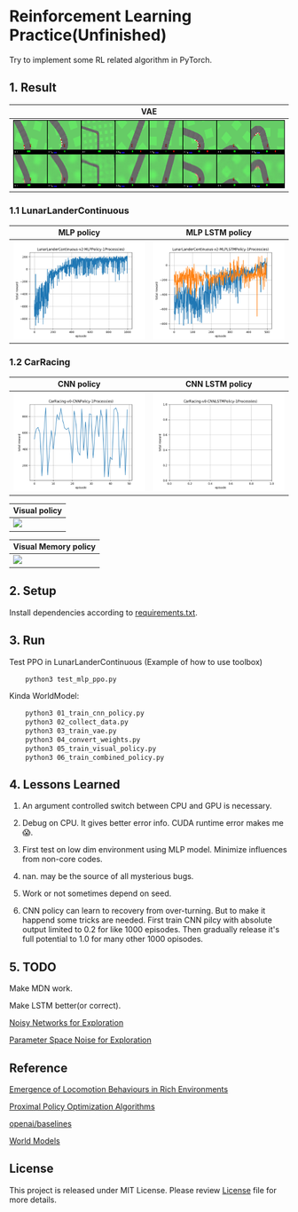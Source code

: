 # Reinforcement Learning Practice(Unfinished)

Try to implement some RL related algorithm in PyTorch.

## 1. Result

| VAE
|-----
| <img src="image/vae_reconstruction.png"/>

### 1.1 LunarLanderContinuous

| MLP policy | MLP LSTM policy
|------------|----------------
| <img src="image/LunarLanderContinuous-v2-MLPPolicy-1Process(es).png" width="300"/> | <img src="image/LunarLanderContinuous-v2-MLPLSTMPolicy-1Process(es).png" width="300"/>

### 1.2 CarRacing

| CNN policy | CNN LSTM policy
|------------|-----------------
| <img src="image/CarRacing-v0-CNNPolicy-1Process(es).png" width="300"/> | <img src="image/CarRacing-v0-CNNLSTMPolicy-1Process(es).png" width="300"/>

| Visual policy
|---------------------
| <img src="image/" width="300"/>

| Visual Memory policy
|---------------------
| <img src="image/" width="300"/>


## 2. Setup

Install dependencies according to [requirements.txt](requirements.txt).

## 3. Run

Test PPO in LunarLanderContinuous (Example of how to use toolbox)

```
    python3 test_mlp_ppo.py
```

Kinda WorldModel:

```
    python3 01_train_cnn_policy.py
    python3 02_collect_data.py
    python3 03_train_vae.py
    python3 04_convert_weights.py
    python3 05_train_visual_policy.py
    python3 06_train_combined_policy.py
```

## 4. Lessons Learned
1. An argument controlled switch between CPU and GPU is necessary.

1. Debug on CPU. It gives better error info. CUDA runtime error makes me :scream:.

1. First test on low dim environment using MLP model. Minimize influences from non-core codes.

1. nan. may be the source of all mysterious bugs.

1. Work or not sometimes depend on seed.

1. CNN policy can learn to recovery from over-turning.
But to make it happend some tricks are needed.
First train CNN pilcy with absolute output limited to 0.2 for like 1000 episodes.
Then gradually release it's full potential to 1.0 for many other 1000 opisodes.

## 5. TODO
Make MDN work.

Make LSTM better(or correct).

[Noisy Networks for Exploration](https://arxiv.org/abs/1706.10295)

[Parameter Space Noise for Exploration](https://arxiv.org/abs/1706.01905)

## Reference

[Emergence of Locomotion Behaviours in Rich Environments](https://arxiv.org/abs/1707.02286)

[Proximal Policy Optimization Algorithms](https://arxiv.org/abs/1707.06347)

[openai/baselines](https://github.com/openai/baselines)

[World Models](https://worldmodels.github.io/)

## License
This project is released under MIT License. Please review [License](LICENSE) file for more details.

